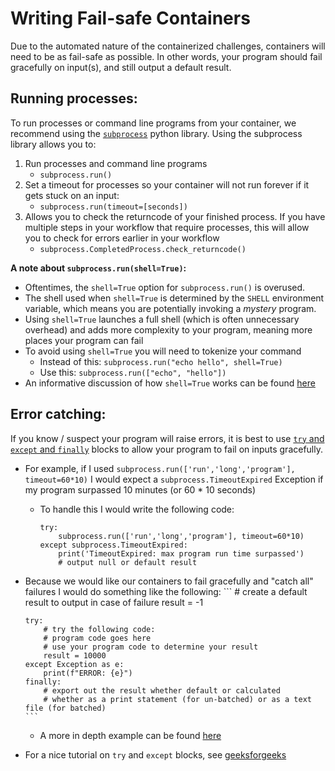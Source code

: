 # Writing Fail-safe Containers
Due to the automated nature of the containerized challenges, containers will need to be as fail-safe as possible. In other words, your program should fail gracefully on input(s), and still output a default result. 

## Running processes:
To run processes or command line programs from your container, we recommend using the [`subprocess`](https://docs.python.org/3/library/subprocess.html) python library. Using the subprocess library allows you to:
1. Run processes and command line programs
   * `subprocess.run()`
2. Set a timeout for processes so your container will not run forever if it gets stuck on an input: 
   * `subprocess.run(timeout=[seconds])` 
3. Allows you to check the returncode of your finished process. If you have multiple steps in your workflow that require processes, this will allow you to check for errors earlier in your workflow
   * `subprocess.CompletedProcess.check_returncode()`


**A note about `subprocess.run(shell=True)`:**
* Oftentimes, the `shell=True` option for `subprocess.run()` is overused. 
* The shell used when `shell=True` is determined by the `SHELL` environment variable, which means you are potentially invoking a *mystery* program.
* Using `shell=True` launches a full shell (which is often unnecessary overhead) and adds more complexity to your program, meaning more places your program can fail 
* To avoid using `shell=True` you will need to tokenize your command
   * Instead of this: `subprocess.run("echo hello", shell=True)`
   * Use this: `subprocess.run(["echo", "hello"])`
* An informative discussion of how `shell=True` works can be found [here](https://discuss.dizzycoding.com/actual-meaning-of-shelltrue-in-subprocess/)

## Error catching:
If you know / suspect your program will raise errors, it is best to use [`try` and `except` and `finally`](https://docs.python.org/3/tutorial/errors.html#handling-exceptions) blocks to allow your program to fail on inputs gracefully.
* For example, if I used `subprocess.run(['run','long','program'], timeout=60*10)` I would expect a `subprocess.TimeoutExpired` Exception if my program surpassed 10 minutes (or 60 * 10 seconds)
   * To handle this I would write the following code:
      ```
      try:
          subprocess.run(['run','long','program'], timeout=60*10)
      except subprocess.TimeoutExpired:
          print('TimeoutExpired: max program run time surpassed')
          # output null or default result
      ```
* Because we would like our containers to fail gracefully and "catch all" failures I would do something like the following:
      ```
      # create a default result to output in case of failure
      result = -1 
      
      try:
          # try the following code:
          # program code goes here
          # use your program code to determine your result 
          result = 10000
      except Exception as e:
          print(f"ERROR: {e}")
      finally:
          # export out the result whether default or calculated
          # whether as a print statement (for un-batched) or as a text file (for batched)
      ```
      
      
     * A more in depth example can be found [here](https://github.com/samplchallenges/SAMPL-containers/blob/main/virtual_screening/examples/adv-screen-docker/main.py)

* For a nice tutorial on `try` and `except` blocks, see [geeksforgeeks](https://www.geeksforgeeks.org/python-try-except/)
